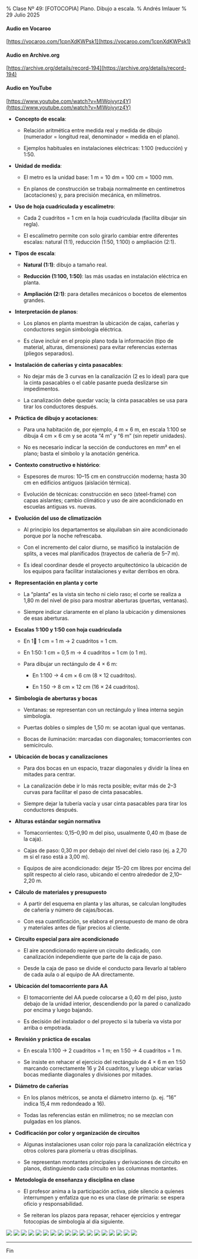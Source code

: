 % Clase Nº 49: [FOTOCOPIA] Plano. Dibujo a escala.
% Andrés Imlauer
% 29 Julio 2025

#### Audio en Vocaroo

[https://vocaroo.com/1cpnXdKWPsk1](https://vocaroo.com/1cpnXdKWPsk1)

#### Audio en Archive.org

[https://archive.org/details/record-194](https://archive.org/details/record-194)

#### Audio en YouTube

[https://www.youtube.com/watch?v=MlWojvyrz4Y](https://www.youtube.com/watch?v=MlWojvyrz4Y)


* **Concepto de escala**:

  * Relación aritmética entre medida real y medida de dibujo (numerador \= longitud real, denominador \= medida en el plano).

  * Ejemplos habituales en instalaciones eléctricas: 1:100 (reducción) y 1:50.

* **Unidad de medida**:

  * El metro es la unidad base: 1 m \= 10 dm \= 100 cm \= 1000 mm.

  * En planos de construcción se trabaja normalmente en centímetros (acotaciones) y, para precisión mecánica, en milímetros.

* **Uso de hoja cuadriculada y escalímetro**:

  * Cada 2 cuadritos \= 1 cm en la hoja cuadriculada (facilita dibujar sin regla).

  * El escalímetro permite con solo girarlo cambiar entre diferentes escalas: natural (1:1), reducción (1:50, 1:100) o ampliación (2:1).

* **Tipos de escala**:

  * **Natural (1:1)**: dibujo a tamaño real.

  * **Reducción (1:100, 1:50)**: las más usadas en instalación eléctrica en planta.

  * **Ampliación (2:1)**: para detalles mecánicos o bocetos de elementos grandes.

* **Interpretación de planos**:

  * Los planos en planta muestran la ubicación de cajas, cañerías y conductores según simbología eléctrica.

  * Es clave incluir en el propio plano toda la información (tipo de material, alturas, dimensiones) para evitar referencias externas (pliegos separados).

* **Instalación de cañerías y cinta pasacables**:

  * No dejar más de 3 curvas en la canalización (2 es lo ideal) para que la cinta pasacables o el cable pasante pueda deslizarse sin impedimentos.

  * La canalización debe quedar vacía; la cinta pasacables se usa para tirar los conductores después.

* **Práctica de dibujo y acotaciones**:

  * Para una habitación de, por ejemplo, 4 m × 6 m, en escala 1:100 se dibuja 4 cm × 6 cm y se acota “4 m” y “6 m” (sin repetir unidades).

  * No es necesario indicar la sección de conductores en mm² en el plano; basta el símbolo y la anotación genérica.

* **Contexto constructivo e histórico**:

  * Espesores de muros: 10–15 cm en construcción moderna; hasta 30 cm en edificios antiguos (aislación térmica).

  * Evolución de técnicas: construcción en seco (steel-frame) con capas aislantes; cambio climático y uso de aire acondicionado en escuelas antiguas vs. nuevas.

* **Evolución del uso de climatización**

  * Al principio los departamentos se alquilaban sin aire acondicionado porque por la noche refrescaba.

  * Con el incremento del calor diurno, se masificó la instalación de splits, a veces mal planificados (trayectos de cañería de 5–7 m).

  * Es ideal coordinar desde el proyecto arquitectónico la ubicación de los equipos para facilitar instalaciones y evitar derribos en obra.

* **Representación en planta y corte**

  * La “planta” es la vista sin techo ni cielo raso; el corte se realiza a 1,80 m del nivel de piso para mostrar aberturas (puertas, ventanas).

  * Siempre indicar claramente en el plano la ubicación y dimensiones de esas aberturas.

* **Escalas 1:100 y 1:50 con hoja cuadriculada**

  * En 1:100: 1 cm \= 1 m → 2 cuadritos \= 1 cm.

  * En 1:50: 1 cm \= 0,5 m → 4 cuadritos \= 1 cm (o 1 m).

  * Para dibujar un rectángulo de 4 × 6 m:

    * En 1:100 → 4 cm × 6 cm (8 × 12 cuadritos).

    * En 1:50 → 8 cm × 12 cm (16 × 24 cuadritos).

* **Simbología de aberturas y bocas**

  * Ventanas: se representan con un rectángulo y línea interna según simbología.

  * Puertas dobles o simples de 1,50 m: se acotan igual que ventanas.

  * Bocas de iluminación: marcadas con diagonales; tomacorrientes con semicírculo.

* **Ubicación de bocas y canalizaciones**

  * Para dos bocas en un espacio, trazar diagonales y dividir la línea en mitades para centrar.

  * La canalización debe ir lo más recta posible; evitar más de 2–3 curvas para facilitar el paso de cinta pasacables.

  * Siempre dejar la tubería vacía y usar cinta pasacables para tirar los conductores después.

* **Alturas estándar según normativa**

  * Tomacorrientes: 0,15–0,90 m del piso, usualmente 0,40 m (base de la caja).

  * Cajas de paso: 0,30 m por debajo del nivel del cielo raso (ej. a 2,70 m si el raso está a 3,00 m).

  * Equipos de aire acondicionado: dejar 15–20 cm libres por encima del split respecto al cielo raso, ubicando el centro alrededor de 2,10–2,20 m.

* **Cálculo de materiales y presupuesto**

  * A partir del esquema en planta y las alturas, se calculan longitudes de cañería y número de cajas/bocas.

  * Con esa cuantificación, se elabora el presupuesto de mano de obra y materiales antes de fijar precios al cliente.

* **Circuito especial para aire acondicionado**

  * El aire acondicionado requiere un circuito dedicado, con canalización independiente que parte de la caja de paso.

  * Desde la caja de paso se divide el conducto para llevarlo al tablero de cada aula o al equipo de AA directamente.

* **Ubicación del tomacorriente para AA**

  * El tomacorriente del AA puede colocarse a 0,40 m del piso, justo debajo de la unidad interior, descendiendo por la pared o canalizado por encima y luego bajando.

  * Es decisión del instalador o del proyecto si la tubería va vista por arriba o empotrada.

* **Revisión y práctica de escalas**

  * En escala 1:100 → 2 cuadritos \= 1 m; en 1:50 → 4 cuadritos \= 1 m.

  * Se insiste en rehacer el ejercicio del rectángulo de 4 × 6 m en 1:50 marcando correctamente 16 y 24 cuadritos, y luego ubicar varias bocas mediante diagonales y divisiones por mitades.

* **Diámetro de cañerías**

  * En los planos métricos, se anota el diámetro interno (p. ej. “16” indica 15,4 mm redondeado a 16).

  * Todas las referencias están en milímetros; no se mezclan con pulgadas en los planos.

* **Codificación por color y organización de circuitos**

  * Algunas instalaciones usan color rojo para la canalización eléctrica y otros colores para plomería u otras disciplinas.

  * Se representan montantes principales y derivaciones de circuito en planos, distinguiendo cada circuito en las columnas montantes.

* **Metodología de enseñanza y disciplina en clase**

  * El profesor anima a la participación activa, pide silencio a quienes interrumpen y enfatiza que no es una clase de primaria: se espera oficio y responsabilidad.

  * Se reiteran los plazos para repasar, rehacer ejercicios y entregar fotocopias de simbología al día siguiente.


![](https://blogger.googleusercontent.com/img/b/R29vZ2xl/AVvXsEhoShuB3Y8EcKNpIsxVJJO-k4DnJM8I2CuNcRTmLcTs4FskZUdOF__imBcShmB4UAljxEa_exmaq2ehBczbhyphenhyphenc7dzjQh2TAdB4Uf9A07vMfvmz-qky0jqZjY6wTku-FGhvyDkvPSWucqoFBcWwLc-Ne7-LznXN7z1GmxM4oyIRJ3dTVl1Ec8ETMoLj91bE/s4160/IMG_20250729_190746665.jpg)
![](https://blogger.googleusercontent.com/img/b/R29vZ2xl/AVvXsEhxQBrhtDu0Uk_y3HWqzm-BYtXK44QBkwDcxDqCVxH9HtfZBd27d_U1dbXsnTT7YO8AOpzDKcelnpNLx98bDFKUOLErHpcO7H-EYkusiDlDPCO_ws6ZmZHsFnelJoNCDirOGFCUkioPBsHQtbS0IMO8FM2Oy9HJwFvJ7Nv45C_FUMnu0rNErfV3PHoiNHs/s4160/IMG_20250729_190758060.jpg)
![](https://blogger.googleusercontent.com/img/b/R29vZ2xl/AVvXsEhmfD8JqobuG2SM7auIMGA-CS2k7OtbxDubT28v06qgiDdgp9AHpm4Ge_YSBGtN7C8cz4kpUvSgKQhWYb-SyqBTD0OGRntsmzwY68KuDDsgfzIHMWKM5iNOGJbx2eJwElwIju457n-OWQdmjRhnIrnnYfrZRI-iNyxxKuWlPxQsdkCrubCeua8VwjJdcqQ/s4160/IMG_20250729_190803303.jpg)
![](https://blogger.googleusercontent.com/img/b/R29vZ2xl/AVvXsEiu4CNwzED1_dySVfZCj_olhY6nF4uqi0dlbvnVGau4MJBgcO-ME_RfaLoI5vkHkH-OI3NVmnwD0BF7mGGzF1HW6PlP7ZmdDqllMaPKD1jRUJPTVd_PcVeCSkFUr9Ilm72kVeVTv_Psk6ns0f_o-LnOFcc_rllU2JLvKonHKjP3YyyCHMWX1-HzAsTTB3A/s4160/IMG_20250729_190818563.jpg)
![](https://blogger.googleusercontent.com/img/b/R29vZ2xl/AVvXsEjlsZw_9JxbKFsQYYvvrbO_MaS5TsgTcWFa8VUg8S6xWAvOxVq7dW4psXYvPd4aqUk5M0PJM5ILko6rCpXySBUM2jX1TYAHEBS8IgWqoKUcbrVS-yZXo7s3no73JRTuZMx36NkXjIBNFC93txqL6i9Mm5wISbY7Czo4-unh3MzfQFsYqCF0ZqBtyQPBSOQ/s4160/IMG_20250729_190822738.jpg)
![](https://blogger.googleusercontent.com/img/b/R29vZ2xl/AVvXsEgNIdmi-QDu1jy3QfNuauZBgw_Liu2YXd52gzZAr8I901k_OHS7qD4AfPDZErt5Z8ue69XqKnaxbp1mNv8RVAAQAwyxrRslQZGkZ19HLR1cT2baX_z1bzB1KU7OuaNR9EAopY4ZSwRkoxBDlKAUdz5lXV-TBc9_TEOs475WAgqlHQH3CIOBHjpT6RyyCnY/s4160/IMG_20250729_190824024.jpg)
![](https://blogger.googleusercontent.com/img/b/R29vZ2xl/AVvXsEgIR8S-U2c1wa32_dRYKT9FA78dPV-5kkdYvnFgEJqHFeiwhMtUYzxKIfBOAB-cLNKCSwgx0edOIOoYubKpM1-GAWd9Bw65GhSIBBqfyPK9B-1D8jnuATauXyv4PSPSH5TaBUwcdDQoXGs3bIQGaPbLK7PHvz9K2RxwFMMc6_ill-GWmtsAmvSpNUfPIsY/s4160/IMG_20250729_190830112.jpg)
![](https://blogger.googleusercontent.com/img/b/R29vZ2xl/AVvXsEjyh1zhAvxjkIwp95-caw1XtJfxvr_xVTajdXgrFGEW3yqtFK3S74v0wK8pZNNCYL7WBQ_uGtFn3PraOe-piIL_ZOuleaIqEevuBSYLXhzTztB0hpXK3hauFgl1EMwgYpE0ovg5HEjL5zpnJu2ziBiDEcZoPi0-Go9eCi_HqjWd7y3cb0NUhNespYC1Oig/s4160/IMG_20250729_190857203.jpg)
![](https://blogger.googleusercontent.com/img/b/R29vZ2xl/AVvXsEgxiDTSAZfXeTN-T4yEObTJWveNlUjfhi2i-zkeshncU9rL3SSSmyDJC4ZLLnJDl0D0VY8XTs4Pg0-dmB8ibqV-h1nWFWyuKr_ZZVfHrWQ5B_13hZ-2zfMlMvSUkiD-Srr2t1vJ4ZPhpZaSUuz_NC4wWq_vgcwlK5gA2qzkON1x2WM569l0JuynpDEQf34/s4160/IMG_20250729_190859396.jpg)
![](https://blogger.googleusercontent.com/img/b/R29vZ2xl/AVvXsEhx_S6Ld41NNgI6EiVUS1hwLBLOTZURRVIDPInO9_fYhD9T4Z42flrySeMrECjEJdKbF07vtwaAtUdUa5cs7yuIGeRYJSfS0PGhV6XIQYOeNQzIptKgcIHns322cPZVvgdpZDto9h7c7E4dSnTNM_d93UaYN9CD0o95E98F44BI41Ocvtqc5ONGxHcEIe4/s4160/IMG_20250729_190903967.jpg)
![](https://blogger.googleusercontent.com/img/b/R29vZ2xl/AVvXsEhUKAn2wQluTwDC2rTtf8Ekf3BJUa7_rmPvpTprJNBaUz7-wDcvMhNNJCX05yONeyvgvAjQIPJ65K6TcZIdomTw7AJDEro0Za-ZAI7yJlMbi6p3vFCDhsTvwQo7n6BK4ojHYjykT9jbtwm6jbhldSs_RshhCQunH85tOVyzQq0nWwhgkWuF2A5H0yQ8bpk/s4160/IMG_20250729_190912951.jpg)
![](https://blogger.googleusercontent.com/img/b/R29vZ2xl/AVvXsEg98oxNl_3i7FGKxbbfqCB9Gpl46Ia-Khw2noV4fn0LR2IiBH25l-Iz51sVg6MRX_gwfskmbWaAg3L5WI4J4w8OSR9WOwyoubvwrriR4elCnMTtiSCZzGS8VxLh3zqCVrDYSJMSaEMtVjbUzDZopL14dCk7hOIkcWk62_IyOS0TgH772fBsoxdCMCD_JzI/s4160/IMG_20250729_190918183.jpg)
![](https://blogger.googleusercontent.com/img/b/R29vZ2xl/AVvXsEjt0EHsVFJH3jRpbuhh4AwUn2OzAVgled0S-0tUvCKw2R3wdvEbdz5KV2Q0vF-p4Vz0bC99ggtQNysCAtcWqrcUPyn8szaIRctpFRR-EFoSkE-ao1HEpbN7C-X7vA-zKoW5fqyUXvsn7NzjEt0WCMhbFQP3jsvsqvxq43xbYluUSxJdRLaCpzPeRHlsVgM/s4160/IMG_20250729_191144129.jpg)
![](https://blogger.googleusercontent.com/img/b/R29vZ2xl/AVvXsEgWpKhds_XAN5DkHzc0AcuUPSikWihPPK4dhFTo4QIiT3yTswQGevhIHbNU-f8gaHmftJNjqCxr3kz1fG8yjH9-SzId4lhphDNp0WZ-IB2sP53YJG5EkoB8Fa_eQRjTgTQx1PziESQF0Z3qpCsKt3FlBxxuJEObYHfQUKAezWOa9ImsGyN0nAOya8S0oyI/s4160/IMG_20250729_191155873.jpg)
![](https://blogger.googleusercontent.com/img/b/R29vZ2xl/AVvXsEhcAgwxDez7gD2ciWS_9ieh1f2YQ1DpKsTzRIraXOLJ9akMIbbGfLbjPUITs6v0UdkiTshEVt_rJboBNaHTGJTxhKILUk1xOrSQk15akEzdzhHURDixRUH_tDBp187dbAYkTeB_r0rYnD9EtacjpSax9kl7bzmhwt8veqGmpeyNoWxAXOodM8OKcclHmBM/s4160/IMG_20250729_194110013.jpg)
![](https://blogger.googleusercontent.com/img/b/R29vZ2xl/AVvXsEhKBghj0S1C5I3A4SNpfAnpodDc-UlHRtBDqlOrD0uGvUFIc1PWNjlrsLfQF38F-mWT-7RH933ce2UKNW_xIezQ2_4byZjacz4bufg7alxo1W8fIBkzSqAoQK4ubon-y9baTTfskhwlGge5gIhD6mCvNGn7E_QOpwOGcPmJnW9AMPvtMGYzFXYhg6qtR9E/s4160/IMG_20250729_194113124.jpg)
![](https://blogger.googleusercontent.com/img/b/R29vZ2xl/AVvXsEiQ9KpuWBI4aANCN7tPrZI1_LGNvI-425GFShXm56NdpN2J1LZw6NRmLkcKy0t9yPBnLqTJ4ELF-SEacgb_UWavv1XAPhrjHBv83zUCettlTV2I1N2Y6wQngvRQz_UYm4zD_SuMRo8EdCYqpgdSBUYC9fck65Ulfl5uqxG5ENSxnM4Sziy4yFx9QRTvx-0/s4160/IMG_20250729_194116280.jpg)
![](https://blogger.googleusercontent.com/img/b/R29vZ2xl/AVvXsEiQK8qgmpDDVpwz9i73o1dGBWlm5CA3tN8TJ4SobMwG2VbyQG93Cr054A7sS2uIX4KjVo89X2uP2C1gw6I4zE19aBrp-m-xJeO7NGq-tc1RRcv-fZoebf_nz8GhLRu4nLImCdTeX2JxGRunvgJhiUOSXFDzOhDzmxmenTn_-0pIfkUfN4Gbc90sZ_xZEJ0/s4160/IMG_20250729_202453950.jpg)

---

Fin
